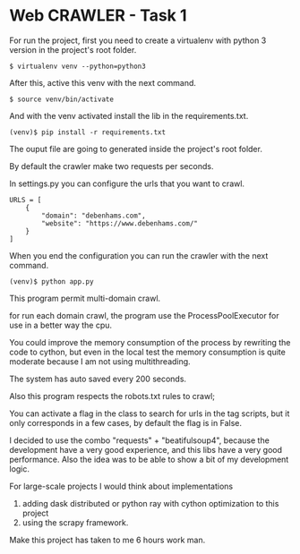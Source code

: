 Web CRAWLER - Task 1
===========

For run the project, first you need to create a virtualenv with python 3 version in the project's root folder.

```
$ virtualenv venv --python=python3
```

After this, active this venv with the next command.

```
$ source venv/bin/activate
```

And with the venv activated install the lib in the requirements.txt.

```
(venv)$ pip install -r requirements.txt
```

The ouput file are going to generated inside the project's root folder.

By default the crawler make two requests per seconds.

In settings.py you can configure the urls that you want to crawl.

```
URLS = [
    {
        "domain": "debenhams.com",
        "website": "https://www.debenhams.com/"
    }
]
```

When you end the configuration you can run the crawler with the next command.

```
(venv)$ python app.py
```

This program permit multi-domain crawl.

for run each domain crawl, the program use the ProcessPoolExecutor for use in a better way the cpu.

You could improve the memory consumption of the process by rewriting the code to cython,
but even in the local test the memory consumption is quite moderate because I am not using multithreading.

The system has auto saved every 200 seconds.

Also this program respects the robots.txt rules to crawl;

You can activate a flag in the class to search for urls in the tag scripts, but it only corresponds in a few cases,
by default the flag is in False.

I decided to use the combo "requests" + "beatifulsoup4", because the development have a very good experience, and this libs have a very good performance. Also the idea was to be able to show a bit of my development logic.

For large-scale projects I would think about implementations
1) adding dask distributed or python ray with cython optimization to this project
2) using the scrapy framework.

Make this project has taken to me 6 hours work man.
